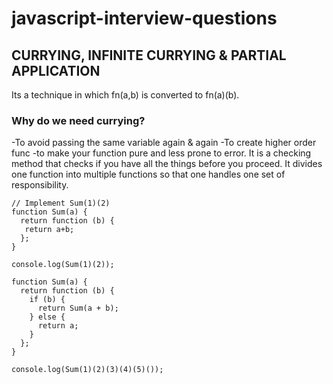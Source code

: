 # javascript-interview-questions

## CURRYING, INFINITE CURRYING & PARTIAL APPLICATION

Its a technique in which fn(a,b) is converted to fn(a)(b).

### Why do we need currying?

-To avoid passing the same variable again & again
-To create higher order func
-to make your function pure and less prone to error.
It is a checking method that checks if you have all the things before you proceed.
It divides one function into multiple functions so that one handles one set of responsibility.

```
// Implement Sum(1)(2)
function Sum(a) {
  return function (b) {
   return a+b;
  };
}

console.log(Sum(1)(2));

```

```
function Sum(a) {
  return function (b) {
    if (b) {
      return Sum(a + b);
    } else {
      return a;
    }
  };
}

console.log(Sum(1)(2)(3)(4)(5)());
```
